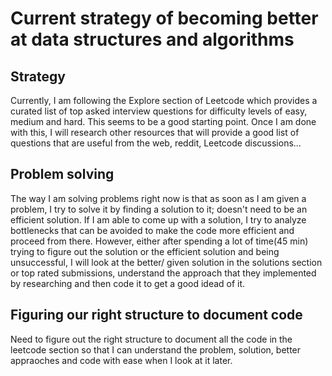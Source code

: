 # Current strategy of becoming better at data structures and algorithms

## Strategy

Currently, I am following the Explore section of Leetcode which provides a curated list of top asked interview questions for difficulty levels of easy, medium and hard. This seems to be a good starting point. Once I am done with this, I will research other resources that will provide a good list of questions that are useful from the web, reddit, Leetcode discussions...

## Problem solving

The way I am solving problems right now is that as soon as I am given a problem, I try to solve it by finding a solution to it; doesn't need to be an efficient solution. If I am able to come up with a solution, I try to analyze bottlenecks that can be avoided to make the code more efficient and proceed from there. However, either after spending a lot of time(45 min) trying to figure out the solution or the efficient solution and being unsuccessful, I will look at the better/ given solution in the solutions section or top rated submissions, understand the approach that they implemented by researching and then code it to get a good idead of it.

## Figuring our right structure to document code

Need to figure out the right structure to document all the code in the leetcode section so that I can understand the problem, solution, better appraoches and code with ease when I look at it later.
